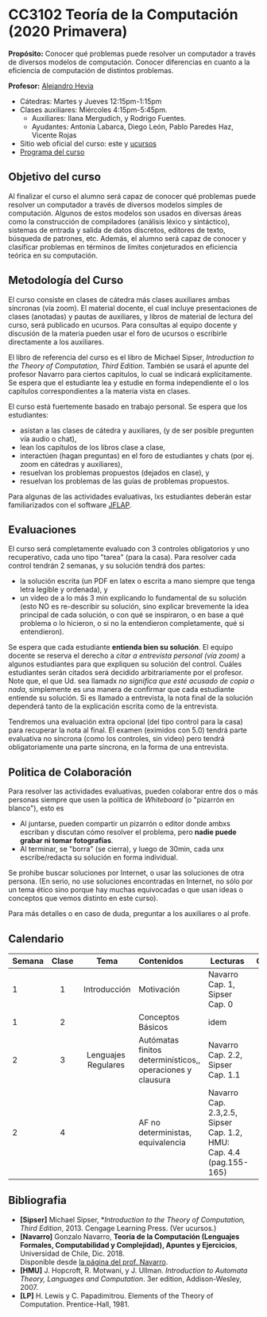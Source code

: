 # CC3102 Teoría de la Computación (2020 Primavera)

**Propósito:**
Conocer qué problemas 
  puede resolver un computador a través 
  de diversos modelos de computación.
Conocer diferencias en cuanto a la eficiencia de computación de
  distintos problemas.

**Profesor:** [Alejandro Hevia](http://www.dcc.uchile.cl/~ahevia/)
- Cátedras: Martes y Jueves 12:15pm-1:15pm
- Clases auxiliares: Miércoles 4:15pm-5:45pm. 
	- Auxiliares: Ilana Mergudich, y Rodrigo Fuentes.
	- Ayudantes: Antonia Labarca, Diego León, Pablo Paredes Haz, Vicente Rojas
- Sitio web oficial del curso: este y [ucursos](https://www.u-cursos.cl/ingenieria/2020/2/CC3102/1)
- [Programa del curso](https://users.dcc.uchile.cl/~ahevia/cursos/2019/cc3102/programa.pdf)

## Objetivo del curso 

Al finalizar el curso el alumno será capaz de 
conocer qué problemas puede resolver un computador a través de
diversos modelos simples de computación. Algunos de estos modelos son 
usados en diversas áreas como la construcción de compiladores 
(análisis léxico y sintáctico), sistemas de entrada y 
salida de datos discretos, editores de texto, búsqueda de patrones, etc.
Además, el alumno será capaz de conocer y clasificar problemas
  en términos de límites conjeturados en eficiencia 
  teórica en su computación.


## Metodología del Curso

El curso consiste en clases de cátedra más clases auxiliares ambas síncronas (vía zoom). El material docente, el cual incluye presentaciones de clases (anotadas) y pautas de auxiliares, y libros de material de lectura del curso, será publicado en ucursos. Para consultas al equipo docente y discusión de la materia pueden usar el foro de ucursos o escribirle directamente a los auxiliares.

El libro de referencia del curso es el libro de Michael Sipser, 
  _Introduction to the Theory of Computation, 
	Third Edition_. 
También se usará el apunte del profesor Navarro para ciertos capitulos, lo cual se indicará explícitamente.
Se espera que el estudiante lea y estudie en forma independiente el o los capítulos correspondientes
  a la materia vista en clases.

El curso está fuertemente basado en trabajo personal. Se espera que los estudiantes: 
- asistan a las clases de cátedra y auxiliares, (y de ser posible pregunten vía audio o chat),
- lean los capítulos de los libros clase a clase,
- interactúen (hagan preguntas) en el foro de estudiantes y chats (por ej. zoom en cátedras y auxiliares),
- resuelvan los problemas propuestos (dejados en clase), y
- resuelvan los problemas de las guías de problemas propuestos.

Para algunas de las actividades evaluativas, lxs estudiantes deberán estar familiarizados con el software [JFLAP](http://www.jflap.org/).

## Evaluaciones

El curso será completamente evaluado con 3 controles obligatorios y uno recuperativo, cada uno tipo "tarea" (para la casa).
Para resolver cada control tendrán 2 semanas, y su solución tendrá dos partes:
- la solución escrita (un PDF en latex o escrita a mano siempre que tenga letra legible y ordenada), y
- un video de a lo más 3 min explicando lo fundamental de su solución (esto NO es re-describir su solución, sino explicar brevemente la idea principal de cada solución, o con qué se inspiraron, o en base a qué problema o lo hicieron, o si no la entendieron completamente, qué si entendieron). 

Se espera que cada estudiante **entienda bien su solución**. El equipo docente se reserva el derecho a *citar a entrevista personal (vía zoom)* a algunos estudiantes para que expliquen su solución del control. Cuáles estudiantes serán citados será decidido arbitrariamente por el profesor. Note que, el que Ud. sea llamadx _no significa que esté acusado de copia o nada_, simplemente es una manera de confirmar que cada estudiante entiende su solución. Si es llamado a entrevista, la nota final de la solución dependerá tanto de la explicación escrita como de la entrevista.

Tendremos una evaluación extra opcional (del tipo control para la casa) para recuperar la nota al final. El examen (eximidos con 5.0) tendrá parte evaluativa no síncrona (como los controles, sin video) pero tendrá obligatoriamente una parte síncrona, en la forma de una entrevista.

## Politica de Colaboración

Para resolver las actividades evaluativas, pueden colaborar entre dos o más personas siempre que usen la política de _Whiteboard_ (o "pizarrón en blanco"), esto es
- Al juntarse, pueden compartir un pizarrón o editor donde ambxs escriban y discutan cómo resolver el problema, pero **nadie puede grabar ni tomar fotografías**.  
- Al terminar, se "borra" (se cierra), y luego de 30min, cada unx escribe/redacta su solución en forma individual.

Se prohibe buscar soluciones por Internet, o usar las soluciones de otra persona.
(En serio, no use soluciones encontradas en Internet, no sólo por un tema ético sino porque hay muchas equivocadas o que usan ideas o conceptos que vemos distinto en este curso).

Para más detalles o en caso de duda, preguntar a los auxiliares o al profe.

## Calendario

Semana | Clase  | Tema                 | Contenidos        | Lecturas                       | Comentarios    
:----  | :----: | :--------------:     | :--------------  | :--------------                |  :---------
1      | 1      | Introducción         | Motivación        | Navarro Cap. 1, Sipser Cap. 0  |  
1      | 2      |                      | Conceptos Básicos | idem   |  
2      | 3      | Lenguajes Regulares  | Autómatas finitos determinísticos,, operaciones y clausura  | Navarro Cap. 2.2, Sipser Cap. 1.1 |  
2      | 4      |                      | AF no deterministas, equivalencia | Navarro Cap. 2.3,2.5, Sipser Cap. 1.2, HMU: Cap. 4.4 (pag.155-165)  | 


## Bibliografia
- **[Sipser]** Michael Sipser, **Introduction to the Theory of Computation, 
	Third Edition*, 2013. Cengage Learning Press.
	(Ver ucursos.)
- **[Navarro]** Gonzalo Navarro, **Teoría de la Computación (Lenguajes Formales, Computabilidad y Complejidad), Apuntes y Ejercicios**, Universidad de Chile, Dic. 2018.  
  Disponible desde [la página del prof. Navarro](http://www.dcc.uchile.cl/~gnavarro/apunte.html). 
- **[HMU]** J. Hopcroft, R. Motwani, y J. Ullman. *Introduction to Automata Theory, Languages and Computation*. 3er edition, Addison-Wesley, 2007.
- **[LP]** H. Lewis y C. Papadimitrou. Elements of the Theory of Computation. Prentice-Hall, 1981.
